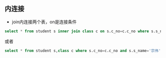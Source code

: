 ## 内连接
- join内连接两个表，on是连接条件
```sql
select * from student s inner join class c on s.c_no=c.c_no where s.s_name='宗伟';
```
或者
```sql
select * from student s,class c where s.c_no=c.c_no and s.s_name='宗伟';
```